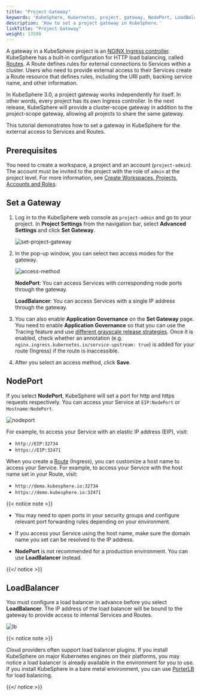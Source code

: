 ```yaml
---
title: "Project Gateway"
keywords: 'KubeSphere, Kubernetes, project, gateway, NodePort, LoadBalancer'
description: 'How to set a project gateway in KubeSphere.'
linkTitle: "Project Gateway"
weight: 13500
---
```


A gateway in a KubeSphere project is an [NGINX Ingress controller](https://www.nginx.com/products/nginx/kubernetes-ingress-controller). KubeSphere has a built‑in configuration for HTTP load balancing, called [Routes](../../project-user-guide/application-workloads/ingress/). A Route defines rules for external connections to Services within a cluster. Users who need to provide external access to their Services create a Route resource that defines rules, including the URI path, backing service name, and other information.

In KubeSphere 3.0, a project gateway works independently for itself. In other words, every project has its own Ingress controller. In the next release, KubeSphere will provide a cluster-scope gateway in addition to the project-scope gateway, allowing all projects to share the same gateway.

This tutorial demonstrates how to set a gateway in KubeSphere for the external access to Services and Routes.

## Prerequisites

You need to create a workspace, a project and an account (`project-admin`). The account must be invited to the project with the role of `admin` at the project level. For more information, see [Create Workspaces, Projects, Accounts and Roles](../../../docs/quick-start/create-workspace-and-project/).

## Set a Gateway

1. Log in to the KubeSphere web console as `project-admin` and go to your project. In **Project Settings** from the navigation bar, select **Advanced Settings** and click **Set Gateway**.

   ![set-project-gateway](/images/docs/project-administration/project-gateway/set-project-gateway.jpg)

2. In the pop-up window, you can select two access modes for the gateway.

   ![access-method](/images/docs/project-administration/project-gateway/access-method.png)

   **NodePort**: You can access Services with corresponding node ports through the gateway.
   
   **LoadBalancer**: You can access Services with a single IP address through the gateway.
   
3. You can also enable **Application Governance** on the **Set Gateway** page. You need to enable **Application Governance** so that you can use the Tracing feature and use [different grayscale release strategies](../../project-user-guide/grayscale-release/overview/). Once it is enabled, check whether an annotation (e.g. `nginx.ingress.kubernetes.io/service-upstream: true`) is added for your route (Ingress) if the route is inaccessible.

4. After you select an access method, click **Save**.

## NodePort

If you select **NodePort**, KubeSphere will set a port for http and https requests respectively. You can access your Service at `EIP:NodePort` or `Hostname:NodePort`.

![nodeport](/images/docs/project-administration/project-gateway/nodeport.jpg)

For example, to access your Service with an elastic IP address (EIP), visit:

- `http://EIP:32734`
- `https://EIP:32471`

When you create a [Route](../../project-user-guide/application-workloads/ingress/) (Ingress), you can customize a host name to access your Service. For example, to access your Service with the host name set in your Route, visit:

- `http://demo.kubesphere.io:32734`
- `https://demo.kubesphere.io:32471`

{{< notice note >}}

- You may need to open ports in your security groups and configure relevant port forwarding rules depending on your environment.

- If you access your Service using the host name, make sure the domain name you set can be resolved to the IP address.
- **NodePort** is not recommended for a production environment. You can use **LoadBalancer** instead.

{{</ notice >}} 

## LoadBalancer

You must configure a load balancer in advance before you select **LoadBalancer**. The IP address of the load balancer will be bound to the gateway to provide access to internal Services and Routes. 

![lb](/images/docs/project-administration/project-gateway/lb.png)

{{< notice note >}}

Cloud providers often support load balancer plugins. If you install KubeSphere on major Kubernetes engines on their platforms, you may notice a load balancer is already available in the environment for you to use. If you install KubeSphere in a bare metal environment, you can use [PorterLB](https://github.com/kubesphere/porter) for load balancing.

{{</ notice >}} 